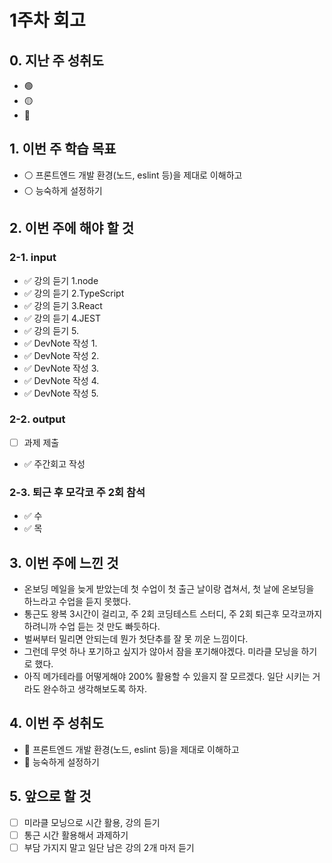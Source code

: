 # 1주차 회고
  
## 0. 지난 주 성취도
- 🟢 
- 🟡 
- 🔴
  
## 1. 이번 주 학습 목표
- ⚪️ 프론트엔드 개발 환경(노드, eslint 등)을 제대로 이해하고 
- ⚪️ 능숙하게 설정하기
  
## 2. 이번 주에 해야 할 것
  
### 2-1. input
- ✅ 강의 듣기 1.node
- ✅ 강의 듣기 2.TypeScript
- ✅ 강의 듣기 3.React
- ✅ 강의 듣기 4.JEST
- ✅ 강의 듣기 5.
- ✅ DevNote 작성 1.
- ✅ DevNote 작성 2.
- ✅ DevNote 작성 3.
- ✅ DevNote 작성 4.
- ✅ DevNote 작성 5.
  
### 2-2. output
- [ ] 과제 제출
- ✅ 주간회고 작성
  
### 2-3. 퇴근 후 모각코 주 2회 참석
- ✅ 수
- ✅ 목
  
## 3. 이번 주에 느낀 것
- 온보딩 메일을 늦게 받았는데 첫 수업이 첫 출근 날이랑 겹쳐서, 첫 날에 온보딩을 하느라고 수업을 듣지 못했다. 
- 통근도 왕복 3시간이 걸리고, 주 2회 코딩테스트 스터디, 주 2회 퇴근후 모각코까지 하려니까 수업 듣는 것 만도 빠듯하다.
- 벌써부터 밀리면 안되는데 뭔가 첫단추를 잘 못 끼운 느낌이다.
- 그런데 무엇 하나 포기하고 싶지가 않아서 잠을 포기해야겠다. 미라클 모닝을 하기로 했다.
- 아직 메가테라를 어떻게해야 200% 활용할 수 있을지 잘 모르겠다. 일단 시키는 거라도 완수하고 생각해보도록 하자.
  
## 4. 이번 주 성취도
- 🔴 프론트엔드 개발 환경(노드, eslint 등)을 제대로 이해하고 
- 🔴 능숙하게 설정하기
  
## 5. 앞으로 할 것
- [ ] 미라클 모닝으로 시간 활용, 강의 듣기
- [ ] 통근 시간 활용해서 과제하기
- [ ] 부담 가지지 말고 일단 남은 강의 2개 마저 듣기